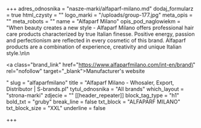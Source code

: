 +++
adres_odnosnika = "nasze-marki/alfaparf-milano.md"
dodaj_formularz = true
html_czysty = ""
logo_marki = "/uploads/group-177.jpg"
meta_opis = ""
meta_robots = ""
name = "Alfaparf Milano"
opis_pod_naglowiekm = "When beauty creates a new style - Alfaparf Milano offers professional hair care products characterized by true Italian finesse. Positive energy, passion and perfectionism are reflected in every cosmetic of this brand. Alfaparf products are a combination of experience, creativity and unique Italian style.\n\n    <p><a class=\"brand_link\" href=\"https://www.alfaparfmilano.com/int-en/brand\" rel=\"nofollow\" target=\"_blank\">Manufacturer's website</a></p>"
slug = "alfaparfmilano"
title = "Alfaparf Milano - Whosaler, Export, Distributor | S-brands.pl"
tytul_odnosnika = "All brands"
which_layout = "strona-marki"
zdjecie = ""
[[header_repeater]]
block_tag_type = "h1"
bold_txt = "gruby"
break_line = false
txt_block = "ALFAPARF MILANO"
txt_block_size = "XXL"
underline = false

+++
